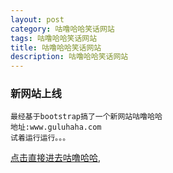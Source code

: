 ```yaml
---
layout: post
category: 咕噜哈哈笑话网站
tags: 咕噜哈哈笑话网站
title: 咕噜哈哈笑话网站
description: 咕噜哈哈笑话网站
---
```


	
### 新网站上线
    最经基于bootstrap搞了一个新网站咕噜哈哈
	地址:www.guluhaha.com
	试着运行运行。。。
    
[点击直接进去咕噜哈哈][guluhaha],<br /> 
	
	
[guluhaha]: http://www.guluhaha.com "点击直接进去咕噜哈哈"
	
    
    
    
